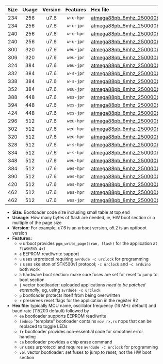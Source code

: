 |Size|Usage|Version|Features|Hex file|
|:-:|:-:|:-:|:-:|:--|
|234|256|u7.6|`w-u-hpr`|[atmega88pb_8mhz_250000bps_ur.hex](https://raw.githubusercontent.com/stefanrueger/urboot/main/atmega88pb_8mhz_250000bps_ur.hex)|
|234|256|u7.6|`w-u-jpr`|[atmega88pb_8mhz_250000bps_ur_vbl.hex](https://raw.githubusercontent.com/stefanrueger/urboot/main/atmega88pb_8mhz_250000bps_ur_vbl.hex)|
|240|256|u7.6|`w-u-hpr`|[atmega88pb_8mhz_250000bps_lednop_ur.hex](https://raw.githubusercontent.com/stefanrueger/urboot/main/atmega88pb_8mhz_250000bps_lednop_ur.hex)|
|240|256|u7.6|`w-u-jpr`|[atmega88pb_8mhz_250000bps_lednop_ur_vbl.hex](https://raw.githubusercontent.com/stefanrueger/urboot/main/atmega88pb_8mhz_250000bps_lednop_ur_vbl.hex)|
|300|320|u7.6|`weu-jpr`|[atmega88pb_8mhz_250000bps_ee_ur_vbl.hex](https://raw.githubusercontent.com/stefanrueger/urboot/main/atmega88pb_8mhz_250000bps_ee_ur_vbl.hex)|
|306|320|u7.6|`weu-jpr`|[atmega88pb_8mhz_250000bps_ee_lednop_ur_vbl.hex](https://raw.githubusercontent.com/stefanrueger/urboot/main/atmega88pb_8mhz_250000bps_ee_lednop_ur_vbl.hex)|
|324|384|u7.6|`weu-jpr`|[atmega88pb_8mhz_250000bps_ee_lednop_fr_ur_vbl.hex](https://raw.githubusercontent.com/stefanrueger/urboot/main/atmega88pb_8mhz_250000bps_ee_lednop_fr_ur_vbl.hex)|
|332|384|u7.6|`w-s-jpr`|[atmega88pb_8mhz_250000bps_vbl.hex](https://raw.githubusercontent.com/stefanrueger/urboot/main/atmega88pb_8mhz_250000bps_vbl.hex)|
|338|384|u7.6|`w-s-jpr`|[atmega88pb_8mhz_250000bps_lednop_vbl.hex](https://raw.githubusercontent.com/stefanrueger/urboot/main/atmega88pb_8mhz_250000bps_lednop_vbl.hex)|
|352|384|u7.6|`weu-jpr`|[atmega88pb_8mhz_250000bps_ee_lednop_fr_ce_ur_vbl.hex](https://raw.githubusercontent.com/stefanrueger/urboot/main/atmega88pb_8mhz_250000bps_ee_lednop_fr_ce_ur_vbl.hex)|
|388|448|u7.6|`wes-jpr`|[atmega88pb_8mhz_250000bps_ee_vbl.hex](https://raw.githubusercontent.com/stefanrueger/urboot/main/atmega88pb_8mhz_250000bps_ee_vbl.hex)|
|394|448|u7.6|`wes-jpr`|[atmega88pb_8mhz_250000bps_ee_lednop_vbl.hex](https://raw.githubusercontent.com/stefanrueger/urboot/main/atmega88pb_8mhz_250000bps_ee_lednop_vbl.hex)|
|424|448|u7.6|`wes-jpr`|[atmega88pb_8mhz_250000bps_ee_lednop_fr_vbl.hex](https://raw.githubusercontent.com/stefanrueger/urboot/main/atmega88pb_8mhz_250000bps_ee_lednop_fr_vbl.hex)|
|296|512|u7.6|`weu-hpr`|[atmega88pb_8mhz_250000bps_ee_ur.hex](https://raw.githubusercontent.com/stefanrueger/urboot/main/atmega88pb_8mhz_250000bps_ee_ur.hex)|
|302|512|u7.6|`weu-hpr`|[atmega88pb_8mhz_250000bps_ee_lednop_ur.hex](https://raw.githubusercontent.com/stefanrueger/urboot/main/atmega88pb_8mhz_250000bps_ee_lednop_ur.hex)|
|320|512|u7.6|`weu-hpr`|[atmega88pb_8mhz_250000bps_ee_lednop_fr_ur.hex](https://raw.githubusercontent.com/stefanrueger/urboot/main/atmega88pb_8mhz_250000bps_ee_lednop_fr_ur.hex)|
|328|512|u7.6|`w-s-hpr`|[atmega88pb_8mhz_250000bps.hex](https://raw.githubusercontent.com/stefanrueger/urboot/main/atmega88pb_8mhz_250000bps.hex)|
|334|512|u7.6|`w-s-hpr`|[atmega88pb_8mhz_250000bps_lednop.hex](https://raw.githubusercontent.com/stefanrueger/urboot/main/atmega88pb_8mhz_250000bps_lednop.hex)|
|348|512|u7.6|`weu-hpr`|[atmega88pb_8mhz_250000bps_ee_lednop_fr_ce_ur.hex](https://raw.githubusercontent.com/stefanrueger/urboot/main/atmega88pb_8mhz_250000bps_ee_lednop_fr_ce_ur.hex)|
|384|512|u7.6|`wes-hpr`|[atmega88pb_8mhz_250000bps_ee.hex](https://raw.githubusercontent.com/stefanrueger/urboot/main/atmega88pb_8mhz_250000bps_ee.hex)|
|390|512|u7.6|`wes-hpr`|[atmega88pb_8mhz_250000bps_ee_lednop.hex](https://raw.githubusercontent.com/stefanrueger/urboot/main/atmega88pb_8mhz_250000bps_ee_lednop.hex)|
|420|512|u7.6|`wes-hpr`|[atmega88pb_8mhz_250000bps_ee_lednop_fr.hex](https://raw.githubusercontent.com/stefanrueger/urboot/main/atmega88pb_8mhz_250000bps_ee_lednop_fr.hex)|
|462|512|u7.6|`wes-hpr`|[atmega88pb_8mhz_250000bps_ee_lednop_fr_ce.hex](https://raw.githubusercontent.com/stefanrueger/urboot/main/atmega88pb_8mhz_250000bps_ee_lednop_fr_ce.hex)|
|462|512|u7.6|`wes-jpr`|[atmega88pb_8mhz_250000bps_ee_lednop_fr_ce_vbl.hex](https://raw.githubusercontent.com/stefanrueger/urboot/main/atmega88pb_8mhz_250000bps_ee_lednop_fr_ce_vbl.hex)|

- **Size:** Bootloader code size including small table at top end
- **Useage:** How many bytes of flash are needed, ie, HW boot section or a multiple of the page size
- **Version:** For example, u7.6 is an urboot version, o5.2 is an optiboot version
- **Features:**
  + `w` urboot provides `pgm_write_page(sram, flash)` for the application at `FLASHEND-4+1`
  + `e` EEPROM read/write support
  + `u` uses urprotocol requiring `avrdude -c urclock` for programming
  + `s` uses skeleton of STK500v1 protocol; `-c urclock` and `-c arduino` both work
  + `h` hardware boot section: make sure fuses are set for reset to jump to boot section
  + `j` vector bootloader: uploaded applications *need to be patched externally*, eg, using `avrdude -c urclock`
  + `p` bootloader protects itself from being overwritten
  + `r` preserves reset flags for the application in the register R2
- **Hex file:** typically MCU name, oscillator frequency (16 MHz default) and baud rate (115200 default) followed by
  + `ee` bootloader supports EEPROM read/write
  + `lednop` "template" bootloader contains `mov rx,rx` nops that can be replaced to toggle LEDs
  + `fr` bootloader provides non-essential code for smoother error handing
  + `ce` bootloader provides a chip erase command
  + `ur` uses urprotocol and requires `avrdude -c urclock` for programming
  + `vbl` vector bootloader: set fuses to jump to reset, not the HW boot section
